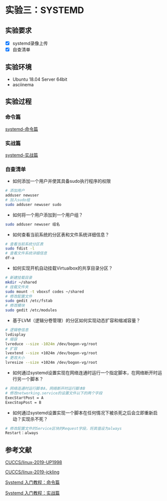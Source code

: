 # 实验三：SYSTEMD

## 实验要求

- [x] systemd录像上传
- [x] 自查清单

## 实验环境
- Ubuntu 18.04 Server 64bit
- asciinema

## 实验过程
### 命令篇
[systemd-命令篇](https://asciinema.org/a/XDC21sEnJiwaEtT90RJXEj1f7)

### 实战篇
[systemd-实战篇](https://asciinema.org/a/OGjRP70Mg1YYjmtdlgA0aAX2Y)

### 自查清单
- 如何添加一个用户并使其具备sudo执行程序的权限
```bash
# 添加用户
adduser newuser
# 加入sudo组
sudo adduser newuser sudo
```

- 如何将一个用户添加到一个用户组？
```bash
sudo adduser newuser 组名
```

- 如何查看当前系统的分区表和文件系统详细信息？
```bash
# 查看当前系统分区表
sudo fdist -l
# 查看文件系统详细信息
df-a
```

- 如何实现开机自动挂载Virtualbox的共享目录分区？
```bash
# 新建挂载目录
mkdir ~/shared
# 挂载文件夹
sudo mount -t vboxsf codes ~/shared
# 修改配置文件
sudo gedit /etc/fstab
# 修改模块
sudo gedit /etc/modules
```

- 基于LVM（逻辑分卷管理）的分区如何实现动态扩容和缩减容量？
```bash
# 逻辑卷信息
lvdisplay
# 缩容
lvreduce --size -1024m /dev/bogon-vg/root
# 扩容
lvextend --size +1024m /dev/bogon-vg/root
# 更改大小
lvresize --size +1024m /dev/bogon-vg/root
```
- 如何通过systemd设置实现在网络连通时运行一个指定脚本，在网络断开时运行另一个脚本？
```bash
# 网络连通时运行脚本A，网络断开时运行脚本B
# 修改networking.service的设置文件以下的两个字段
ExecStartPost = A
ExecStopPost = B
```
- 如何通过systemd设置实现一个脚本在任何情况下被杀死之后会立即重新启动？实现杀不死？
```bash
# 修改配置文件的Service区块的Request字段，将其值设为always
Restart：always
```

## 参考文献
[CUCCS/linux-2019-UP1998](https://github.com/CUCCS/linux-2019-UP1998/blob/linux_03/linux-3/linux-3.md)

[CUCCS/linux-2019-jckling](https://github.com/CUCCS/linux-2019-jckling/blob/0x03/0x03/实验报告.md)

[Systemd 入门教程：命令篇](http://www.ruanyifeng.com/blog/2016/03/systemd-tutorial-commands.html)

[Systemd 入门教程：实战篇](http://www.ruanyifeng.com/blog/2016/03/systemd-tutorial-part-two.html)
